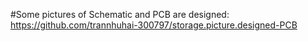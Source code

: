 #Some pictures of Schematic and PCB are designed:  
https://github.com/trannhuhai-300797/storage.picture.designed-PCB
